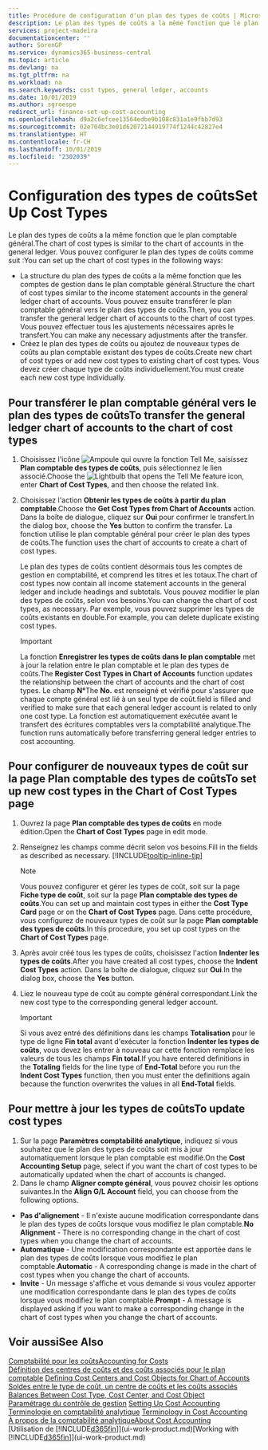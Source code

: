 ```yaml
---
title: Procédure de configuration d'un plan des types de coûts | Microsoft Docs
description: Le plan des types de coûts a la même fonction que le plan comptable général.
services: project-madeira
documentationcenter: ''
author: SorenGP
ms.service: dynamics365-business-central
ms.topic: article
ms.devlang: na
ms.tgt_pltfrm: na
ms.workload: na
ms.search.keywords: cost types, general ledger, accounts
ms.date: 10/01/2019
ms.author: sgroespe
redirect_url: finance-set-up-cost-accounting
ms.openlocfilehash: d9a2c6efcee13564edbe9b108c831a1e9fbb7d93
ms.sourcegitcommit: 02e704bc3e01d62072144919774f1244c42827e4
ms.translationtype: HT
ms.contentlocale: fr-CH
ms.lasthandoff: 10/01/2019
ms.locfileid: "2302039"
---
```

# <a name="set-up-cost-types"></a><span data-ttu-id="4b55e-103">Configuration des types de coûts</span><span class="sxs-lookup"><span data-stu-id="4b55e-103">Set Up Cost Types</span></span>
<span data-ttu-id="4b55e-104">Le plan des types de coûts a la même fonction que le plan comptable général.</span><span class="sxs-lookup"><span data-stu-id="4b55e-104">The chart of cost types is similar to the chart of accounts in the general ledger.</span></span> <span data-ttu-id="4b55e-105">Vous pouvez configurer le plan des types de coûts comme suit :</span><span class="sxs-lookup"><span data-stu-id="4b55e-105">You can set up the chart of cost types in the following ways:</span></span>  

-   <span data-ttu-id="4b55e-106">La structure du plan des types de coûts a la même fonction que les comptes de gestion dans le plan comptable général.</span><span class="sxs-lookup"><span data-stu-id="4b55e-106">Structure the chart of cost types similar to the income statement accounts in the general ledger chart of accounts.</span></span> <span data-ttu-id="4b55e-107">Vous pouvez ensuite transférer le plan comptable général vers le plan des types de coûts.</span><span class="sxs-lookup"><span data-stu-id="4b55e-107">Then, you can transfer the general ledger chart of accounts to the chart of cost types.</span></span> <span data-ttu-id="4b55e-108">Vous pouvez effectuer tous les ajustements nécessaires après le transfert.</span><span class="sxs-lookup"><span data-stu-id="4b55e-108">You can make any necessary adjustments after the transfer.</span></span>  
-   <span data-ttu-id="4b55e-109">Créez le plan des types de coûts ou ajoutez de nouveaux types de coûts au plan comptable existant des types de coûts.</span><span class="sxs-lookup"><span data-stu-id="4b55e-109">Create new chart of cost types or add new cost types to existing chart of cost types.</span></span> <span data-ttu-id="4b55e-110">Vous devez créer chaque type de coûts individuellement.</span><span class="sxs-lookup"><span data-stu-id="4b55e-110">You must create each new cost type individually.</span></span>  

## <a name="to-transfer-the-general-ledger-chart-of-accounts-to-the-chart-of-cost-types"></a><span data-ttu-id="4b55e-111">Pour transférer le plan comptable général vers le plan des types de coûts</span><span class="sxs-lookup"><span data-stu-id="4b55e-111">To transfer the general ledger chart of accounts to the chart of cost types</span></span>  
1.  <span data-ttu-id="4b55e-112">Choisissez l'icône ![Ampoule qui ouvre la fonction Tell Me](media/ui-search/search_small.png "Dites-moi ce que vous voulez faire"), saisissez **Plan comptable des types de coûts**, puis sélectionnez le lien associé.</span><span class="sxs-lookup"><span data-stu-id="4b55e-112">Choose the ![Lightbulb that opens the Tell Me feature](media/ui-search/search_small.png "Tell me what you want to do") icon, enter **Chart of Cost Types**, and then choose the related link.</span></span>  
2.  <span data-ttu-id="4b55e-113">Choisissez l'action **Obtenir les types de coûts à partir du plan comptable**.</span><span class="sxs-lookup"><span data-stu-id="4b55e-113">Choose the **Get Cost Types from Chart of Accounts** action.</span></span> <span data-ttu-id="4b55e-114">Dans la boîte de dialogue, cliquez sur **Oui** pour confirmer le transfert.</span><span class="sxs-lookup"><span data-stu-id="4b55e-114">In the dialog box, choose the **Yes** button to confirm the transfer.</span></span> <span data-ttu-id="4b55e-115">La fonction utilise le plan comptable général pour créer le plan des types de coûts.</span><span class="sxs-lookup"><span data-stu-id="4b55e-115">The function uses the chart of accounts to create a chart of cost types.</span></span>  

    <span data-ttu-id="4b55e-116">Le plan des types de coûts contient désormais tous les comptes de gestion en comptabilité, et comprend les titres et les totaux.</span><span class="sxs-lookup"><span data-stu-id="4b55e-116">The chart of cost types now contain all income statement accounts in the general ledger and include headings and subtotals.</span></span> <span data-ttu-id="4b55e-117">Vous pouvez modifier le plan des types de coûts, selon vos besoins.</span><span class="sxs-lookup"><span data-stu-id="4b55e-117">You can change the chart of cost types, as necessary.</span></span> <span data-ttu-id="4b55e-118">Par exemple, vous pouvez supprimer les types de coûts existants en double.</span><span class="sxs-lookup"><span data-stu-id="4b55e-118">For example, you can delete duplicate existing cost types.</span></span>  

    > [!IMPORTANT]  
    >  <span data-ttu-id="4b55e-119">La fonction **Enregistrer les types de coûts dans le plan comptable** met à jour la relation entre le plan comptable et le plan des types de coûts.</span><span class="sxs-lookup"><span data-stu-id="4b55e-119">The **Register Cost Types in Chart of Accounts** function updates the relationship between the chart of accounts and the chart of cost types.</span></span> <span data-ttu-id="4b55e-120">Le champ **N°**</span><span class="sxs-lookup"><span data-stu-id="4b55e-120">The **No.**</span></span> <span data-ttu-id="4b55e-121">est renseigné et vérifié pour s'assurer que chaque compte général est lié à un seul type de coût.</span><span class="sxs-lookup"><span data-stu-id="4b55e-121">field is filled and verified to make sure that each general ledger account is related to only one cost type.</span></span> <span data-ttu-id="4b55e-122">La fonction est automatiquement exécutée avant le transfert des écritures comptables vers la comptabilité analytique.</span><span class="sxs-lookup"><span data-stu-id="4b55e-122">The function runs automatically before transferring general ledger entries to cost accounting.</span></span>  

## <a name="to-set-up-new-cost-types-in-the-chart-of-cost-types-page"></a><span data-ttu-id="4b55e-123">Pour configurer de nouveaux types de coût sur la page Plan comptable des types de coûts</span><span class="sxs-lookup"><span data-stu-id="4b55e-123">To set up new cost types in the Chart of Cost Types page</span></span>  
1.  <span data-ttu-id="4b55e-124">Ouvrez la page **Plan comptable des types de coûts** en mode édition.</span><span class="sxs-lookup"><span data-stu-id="4b55e-124">Open the **Chart of Cost Types** page in edit mode.</span></span>  
2.  <span data-ttu-id="4b55e-125">Renseignez les champs comme décrit selon vos besoins.</span><span class="sxs-lookup"><span data-stu-id="4b55e-125">Fill in the fields as described as necessary.</span></span> [!INCLUDE[tooltip-inline-tip](includes/tooltip-inline-tip_md.md)]

    > [!NOTE]  
    >  <span data-ttu-id="4b55e-126">Vous pouvez configurer et gérer les types de coût, soit sur la page **Fiche type de coût**, soit sur la page **Plan comptable des types de coûts**.</span><span class="sxs-lookup"><span data-stu-id="4b55e-126">You can set up and maintain cost types in either the **Cost Type Card** page or on the **Chart of Cost Types** page.</span></span> <span data-ttu-id="4b55e-127">Dans cette procédure, vous configurez de nouveaux types de coût sur la page **Plan comptable des types de coûts**.</span><span class="sxs-lookup"><span data-stu-id="4b55e-127">In this procedure, you set up cost types on the **Chart of Cost Types** page.</span></span>

3.  <span data-ttu-id="4b55e-128">Après avoir créé tous les types de coûts, choisissez l'action **Indenter les types de coûts**.</span><span class="sxs-lookup"><span data-stu-id="4b55e-128">After you have created all cost types, choose the **Indent Cost Types** action.</span></span> <span data-ttu-id="4b55e-129">Dans la boîte de dialogue, cliquez sur **Oui**.</span><span class="sxs-lookup"><span data-stu-id="4b55e-129">In the dialog box, choose the **Yes** button.</span></span>  
4.  <span data-ttu-id="4b55e-130">Liez le nouveau type de coût au compte général correspondant.</span><span class="sxs-lookup"><span data-stu-id="4b55e-130">Link the new cost type to the corresponding general ledger account.</span></span>  

    > [!IMPORTANT]  
    >  <span data-ttu-id="4b55e-131">Si vous avez entré des définitions dans les champs **Totalisation** pour le type de ligne **Fin total** avant d'exécuter la fonction **Indenter les types de coûts**, vous devez les entrer à nouveau car cette fonction remplace les valeurs de tous les champs **Fin total**.</span><span class="sxs-lookup"><span data-stu-id="4b55e-131">If you have entered definitions in the **Totaling** fields for the line type of **End-Total** before you run the **Indent Cost Types** function, then you must enter the definitions again because the function overwrites the values in all **End-Total** fields.</span></span>  

## <a name="to-update-cost-types"></a><span data-ttu-id="4b55e-132">Pour mettre à jour les types de coûts</span><span class="sxs-lookup"><span data-stu-id="4b55e-132">To update cost types</span></span>  
1.  <span data-ttu-id="4b55e-133">Sur la page **Paramètres comptabilité analytique**, indiquez si vous souhaitez que le plan des types de coûts soit mis à jour automatiquement lorsque le plan comptable est modifié.</span><span class="sxs-lookup"><span data-stu-id="4b55e-133">On the **Cost Accounting Setup** page, select if you want the chart of cost types to be automatically updated when the chart of accounts is changed.</span></span>  
2.  <span data-ttu-id="4b55e-134">Dans le champ **Aligner compte général**, vous pouvez choisir les options suivantes.</span><span class="sxs-lookup"><span data-stu-id="4b55e-134">In the **Align G/L Account** field, you can choose from the following options.</span></span>  

- <span data-ttu-id="4b55e-135">**Pas d'alignement** - Il n'existe aucune modification correspondante dans le plan des types de coûts lorsque vous modifiez le plan comptable.</span><span class="sxs-lookup"><span data-stu-id="4b55e-135">**No Alignment** - There is no corresponding change in the chart of cost types when you change the chart of accounts.</span></span>  
- <span data-ttu-id="4b55e-136">**Automatique** - Une modification correspondante est apportée dans le plan des types de coûts lorsque vous modifiez le plan comptable.</span><span class="sxs-lookup"><span data-stu-id="4b55e-136">**Automatic** - A corresponding change is made in the chart of cost types when you change the chart of accounts.</span></span>  
- <span data-ttu-id="4b55e-137">**Invite** - Un message s'affiche et vous demande si vous voulez apporter une modification correspondante dans le plan des types de coûts lorsque vous modifiez le plan comptable.</span><span class="sxs-lookup"><span data-stu-id="4b55e-137">**Prompt** - A message is displayed asking if you want to make a corresponding change in the chart of cost types when you change the chart of accounts.</span></span>  

## <a name="see-also"></a><span data-ttu-id="4b55e-138">Voir aussi</span><span class="sxs-lookup"><span data-stu-id="4b55e-138">See Also</span></span>  
[<span data-ttu-id="4b55e-139">Comptabilité pour les coûts</span><span class="sxs-lookup"><span data-stu-id="4b55e-139">Accounting for Costs</span></span>](finance-manage-cost-accounting.md)  
<span data-ttu-id="4b55e-140">[Définition des centres de coûts et des coûts associés pour le plan comptable](finance-defining-cost-centers-and-cost-objects-for-chart-of-accounts.md) </span><span class="sxs-lookup"><span data-stu-id="4b55e-140">[Defining Cost Centers and Cost Objects for Chart of Accounts](finance-defining-cost-centers-and-cost-objects-for-chart-of-accounts.md) </span></span>  
<span data-ttu-id="4b55e-141">[Soldes entre le type de coût, un centre de coûts et les coûts associés](finance-balances-between-cost-type-cost-center-and-cost-object.md) </span><span class="sxs-lookup"><span data-stu-id="4b55e-141">[Balances Between Cost Type, Cost Center, and Cost Object](finance-balances-between-cost-type-cost-center-and-cost-object.md) </span></span>  
<span data-ttu-id="4b55e-142">[Paramétrage du contrôle de gestion](finance-set-up-cost-accounting.md) </span><span class="sxs-lookup"><span data-stu-id="4b55e-142">[Setting Up Cost Accounting](finance-set-up-cost-accounting.md) </span></span>  
<span data-ttu-id="4b55e-143">[Terminologie en comptabilité analytique](finance-terminology-in-cost-accounting.md) </span><span class="sxs-lookup"><span data-stu-id="4b55e-143">[Terminology in Cost Accounting](finance-terminology-in-cost-accounting.md) </span></span>  
[<span data-ttu-id="4b55e-144">À propos de la comptabilité analytique</span><span class="sxs-lookup"><span data-stu-id="4b55e-144">About Cost Accounting</span></span>](finance-about-cost-accounting.md)  
<span data-ttu-id="4b55e-145">[Utilisation de [!INCLUDE[d365fin](includes/d365fin_md.md)]](ui-work-product.md)</span><span class="sxs-lookup"><span data-stu-id="4b55e-145">[Working with [!INCLUDE[d365fin](includes/d365fin_md.md)]](ui-work-product.md)</span></span>
